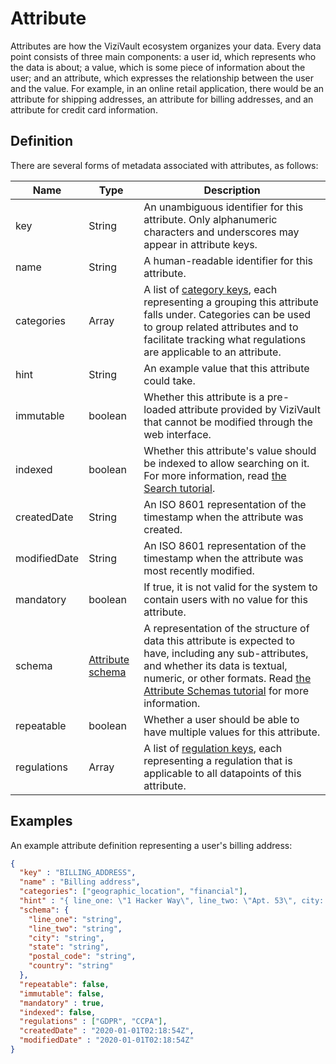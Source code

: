 # Attribute

Attributes are how the ViziVault ecosystem organizes your data. Every data point consists of three main components: a user id, which represents who the data is about; a value, which is some piece of information about the user; and an attribute, which expresses the relationship between the user and the value. For example, in an online retail application, there would be an attribute for shipping addresses, an attribute for billing addresses, and an attribute for credit card information.

## Definition

There are several forms of metadata associated with attributes, as follows:

|Name |Type |Description|
|-----|-----|-----------|
|key|String|An unambiguous identifier for this attribute. Only alphanumeric characters and underscores may appear in attribute keys.|
|name|String|A human-readable identifier for this attribute.|
|categories|Array<String>|A list of [category keys](/docs/glossary/category.md), each representing a grouping this attribute falls under. Categories can be used to group related attributes and to facilitate tracking what regulations are applicable to an attribute.|
|hint|String|An example value that this attribute could take.|
|immutable|boolean|Whether this attribute is a pre-loaded attribute provided by ViziVault that cannot be modified through the web interface.|
|indexed|boolean|Whether this attribute's value should be indexed to allow searching on it. For more information, read [the Search tutorial](/docs/tutorials.search.md).|
|createdDate|String|An ISO 8601 representation of the timestamp when the attribute was created.|
|modifiedDate|String|An ISO 8601 representation of the timestamp when the attribute was most recently modified.|
|mandatory|boolean|If true, it is not valid for the system to contain users with no value for this attribute.|
|schema|[Attribute schema](/docs/tutorials/attribute-schemas.md)|A representation of the structure of data this attribute is expected to have, including any sub-attributes, and whether its data is textual, numeric, or other formats. Read [the Attribute Schemas tutorial](/docs/tutorials/attribute-schemas.md) for more information.|
|repeatable|boolean|Whether a user should be able to have multiple values for this attribute.|
|regulations|Array<String>|A list of [regulation keys](/docs/glossary/regulation.md), each representing a regulation that is applicable to all datapoints of this attribute.|

## Examples

An example attribute definition representing a user's billing address:

```json
{
  "key" : "BILLING_ADDRESS",
  "name" : "Billing address",
  "categories": ["geographic_location", "financial"],
  "hint" : "{ line_one: \"1 Hacker Way\", line_two: \"Apt. 53\", city: \"Menlo Park\", state: \"California\", postal_code: \"94025-1456\", country: \"USA\"}",
  "schema": {
    "line_one": "string",
    "line_two": "string",
    "city": "string",
    "state": "string",
    "postal_code": "string",
    "country": "string"
  },
  "repeatable": false,
  "immutable": false,
  "mandatory" : true,
  "indexed": false,
  "regulations" : ["GDPR", "CCPA"],
  "createdDate" : "2020-01-01T02:18:54Z",
  "modifiedDate" : "2020-01-01T02:18:54Z"
}
```